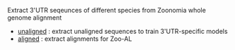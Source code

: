 Extract 3'UTR seqeunces of different species from Zoonomia whole genome alignment

* [unaligned](unaligned/) : extract unaligned sequences to train 3'UTR-specific models
* [aligned](aligned/) : extract alignments for Zoo-AL